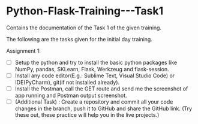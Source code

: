 # Python-Flask-Training---Task1
Contains the documentation of the Task 1 of the given training.

The following are the tasks given for the initial day training.

Assignment 1:

- [ ]  Setup the python and try to install the basic python packages like NumPy, pandas, SKLearn, Flask, Werkzeug and flask-session.
- [ ]  Install any code editor(E.g.: Sublime Text, Visual Studio Code) or IDE(PyCharm), git(if not installed already).
- [ ]  Install the Postman, call the GET route and send me the screenshot of app running and Postman output screenshot.
- [ ]  (Additional Task) : Create a repository and commit all your code changes in the branch, push it to GitHub and share the GitHub link.  (Try these out, these practice will help you in the live projects.)
